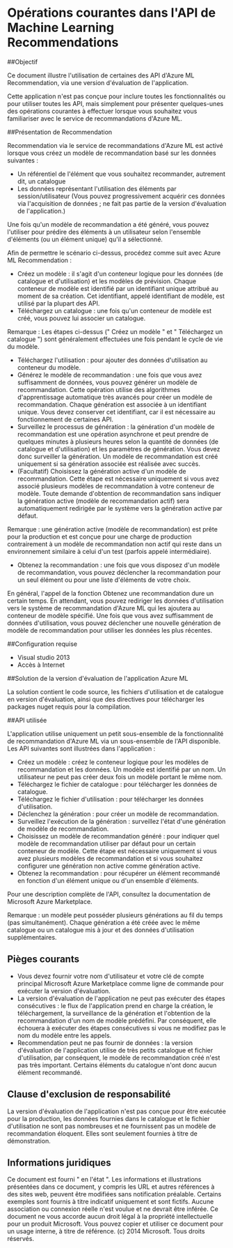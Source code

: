 ﻿<properties title="Common operations in the Machine Learning Recommendations API" pageTitle="Opérations courantes dans l'API de Machine Learning Recommendations | Azure" description="Exemple d'application Azure ML Recommendation" metaKeywords="" services="machine-learning" solutions="" documentationCenter="" authors="jaymathe" manager="paulettm" editor="cgronlun" videoId="" scriptId="" />

<tags ms.service="machine-learning" ms.workload="data-services" ms.tgt_pltfrm="na" ms.devlang="na" ms.topic="article" ms.date="10/14/2014" ms.author="jaymathe" /> 


# Opérations courantes dans l'API de Machine Learning Recommendations

##Objectif

Ce document illustre l'utilisation de certaines des API d'Azure ML Recommendation, via une version d'évaluation de l'application.

Cette application n'est pas conçue pour inclure toutes les fonctionnalités ou pour utiliser toutes les API, mais simplement pour présenter quelques-unes des opérations courantes à effectuer lorsque vous souhaitez vous familiariser avec le service de recommandations d'Azure ML. 

##Présentation de Recommendation

Recommendation via le service de recommandations d'Azure ML est activé lorsque vous créez un modèle de recommandation basé sur les données suivantes :

* Un référentiel de l'élément que vous souhaitez recommander, autrement dit, un catalogue
* Les données représentant l'utilisation des éléments par session/utilisateur (Vous pouvez progressivement acquérir ces données via l'acquisition de données ; ne fait pas partie de la version d'évaluation de l'application.)

Une fois qu'un modèle de recommandation a été généré, vous pouvez l'utiliser pour prédire des éléments à un utilisateur selon l'ensemble d'éléments (ou un élément unique) qu'il a sélectionné.

Afin de permettre le scénario ci-dessus, procédez comme suit avec Azure ML Recommendation :

* Créez un modèle : il s'agit d'un conteneur logique pour les données (de catalogue et d'utilisation) et les modèles de prévision. Chaque conteneur de modèle est identifié par un identifiant unique attribué au moment de sa création. Cet identifiant, appelé identifiant de modèle, est utilisé par la plupart des API. 
* Téléchargez un catalogue : une fois qu'un conteneur de modèle est créé, vous pouvez lui associer un catalogue.

Remarque : Les étapes ci-dessus (" Créez un modèle " et " Téléchargez un catalogue ") sont généralement effectuées une fois pendant le cycle de vie du modèle.

* Téléchargez l'utilisation : pour ajouter des données d'utilisation au conteneur du modèle.
* Générez le modèle de recommandation : une fois que vous avez suffisamment de données, vous pouvez générer un modèle de recommandation. Cette opération utilise des algorithmes d'apprentissage automatique très avancés pour créer un modèle de recommandation. Chaque génération est associée à un identifiant unique. Vous devez conserver cet identifiant, car il est nécessaire au fonctionnement de certaines API.
* Surveillez le processus de génération : la génération d'un modèle de recommandation est une opération asynchrone et peut prendre de quelques minutes à plusieurs heures selon la quantité de données (de catalogue et d'utilisation) et les paramètres de génération. Vous devez donc surveiller la génération. Un modèle de recommandation est créé uniquement si sa génération associée est réalisée avec succès.
* (Facultatif) Choisissez la génération active d'un modèle de recommandation. Cette étape est nécessaire uniquement si vous avez associé plusieurs modèles de recommandation à votre conteneur de modèle. Toute demande d'obtention de recommandation sans indiquer la génération active (modèle de recommandation actif) sera automatiquement redirigée par le système vers la génération active par défaut. 

Remarque : une génération active (modèle de recommandation) est prête pour la production et est conçue pour une charge de production contrairement à un modèle de recommandation non actif qui reste dans un environnement similaire à celui d'un test (parfois appelé intermédiaire).

* Obtenez la recommandation : une fois que vous disposez d'un modèle de recommandation, vous pouvez déclencher la recommandation pour un seul élément ou pour une liste d'éléments de votre choix. 

En général, l'appel de la fonction Obtenez une recommandation dure un certain temps. En attendant, vous pouvez rediriger les données d'utilisation vers le système de recommandation d'Azure ML qui les ajoutera au conteneur de modèle spécifié. Une fois que vous avez suffisamment de données d'utilisation, vous pouvez déclencher une nouvelle génération de modèle de recommandation pour utiliser les données les plus récentes. 

##Configuration requise

* Visual studio 2013
* Accès à Internet 

##Solution de la version d'évaluation de l'application Azure ML

La solution contient le code source, les fichiers d'utilisation et de catalogue en version d'évaluation, ainsi que des directives pour télécharger les packages nuget requis pour la compilation.

##API utilisée

L'application utilise uniquement un petit sous-ensemble de la fonctionnalité de recommandation d'Azure ML via un sous-ensemble de l'API disponible. Les API suivantes sont illustrées dans l'application :

* Créez un modèle : créez le conteneur logique pour les modèles de recommandation et les données. Un modèle est identifié par un nom. Un utilisateur ne peut pas créer deux fois un modèle portant le même nom.
* Téléchargez le fichier de catalogue : pour télécharger les données de catalogue.
* Téléchargez le fichier d'utilisation : pour télécharger les données d'utilisation.
* Déclenchez la génération : pour créer un modèle de recommandation.
* Surveillez l'exécution de la génération : surveillez l'état d'une génération de modèle de recommandation.
* Choisissez un modèle de recommandation généré : pour indiquer quel modèle de recommandation utiliser par défaut pour un certain conteneur de modèle. Cette étape est nécessaire uniquement si vous avez plusieurs modèles de recommandation et si vous souhaitez configurer une génération non active comme génération active.
* Obtenez la recommandation : pour récupérer un élément recommandé en fonction d'un élément unique ou d'un ensemble d'éléments. 

Pour une description complète de l'API, consultez la documentation de Microsoft Azure Marketplace. 

Remarque : un modèle peut posséder plusieurs générations au fil du temps (pas simultanément). Chaque génération a été créée avec le même catalogue ou un catalogue mis à jour et des données d'utilisation supplémentaires.

## Pièges courants

* Vous devez fournir votre nom d'utilisateur et votre clé de compte principal Microsoft Azure Marketplace comme ligne de commande pour exécuter la version d'évaluation.
* La version d'évaluation de l'application ne peut pas exécuter des étapes consécutives : le flux de l'application prend en charge la création, le téléchargement, la surveillance de la génération et l'obtention de la recommandation d'un nom de modèle prédéfini. Par conséquent, elle échouera à exécuter des étapes consécutives si vous ne modifiez pas le nom du modèle entre les appels.
* Recommendation peut ne pas fournir de données : la version d'évaluation de l'application utilise de très petits catalogue et fichier d'utilisation, par conséquent, le modèle de recommandation créé n'est pas très important. Certains éléments du catalogue n'ont donc aucun élément recommandé.

## Clause d'exclusion de responsabilité
La version d'évaluation de l'application n'est pas conçue pour être exécutée pour la production, les données fournies dans le catalogue et le fichier d'utilisation ne sont pas nombreuses et ne fournissent pas un modèle de recommandation éloquent. Elles sont seulement fournies à titre de démonstration. 

## Informations juridiques
Ce document est fourni " en l'état ". Les informations et illustrations présentées dans ce document, y compris les URL et autres références à des sites web, peuvent être modifiées sans notification préalable. 
Certains exemples sont fournis à titre indicatif uniquement et sont fictifs. Aucune association ou connexion réelle n'est voulue et ne devrait être inférée. 
Ce document ne vous accorde aucun droit légal à la propriété intellectuelle pour un produit Microsoft. Vous pouvez copier et utiliser ce document pour un usage interne, à titre de référence. 
(c) 2014 Microsoft. Tous droits réservés. 

